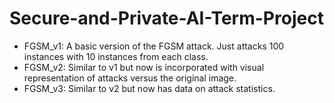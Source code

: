 # Secure-and-Private-AI-Term-Project
- FGSM_v1: A basic version of the FGSM attack. Just attacks 100 instances with 10 instances from each class. 
- FGSM_v2: Similar to v1 but now is incorporated with visual representation of attacks versus the original image. 
- FGSM_v3: Similar to v2 but now has data on attack statistics.
